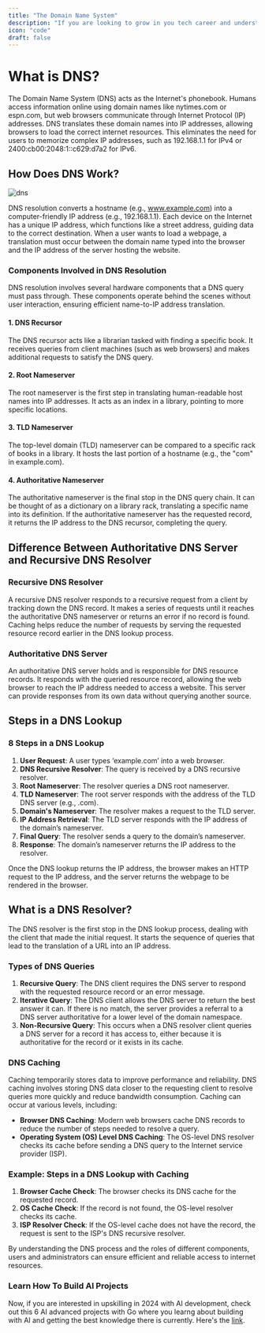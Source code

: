 ```yaml
---
title: "The Domain Name System"
description: "If you are looking to grow in you tech career and understand system design indepth, this guide is for you."
icon: "code"
draft: false
---
```


# What is DNS?

The Domain Name System (DNS) acts as the Internet's phonebook. Humans access information online using domain names like nytimes.com or espn.com, but web browsers communicate through Internet Protocol (IP) addresses. DNS translates these domain names into IP addresses, allowing browsers to load the correct internet resources. This eliminates the need for users to memorize complex IP addresses, such as 192.168.1.1 for IPv4 or 2400:cb00:2048:1::c629:d7a2 for IPv6.


## How Does DNS Work?

![dns](https://i.imgur.com/OMNo2HX.png)

DNS resolution converts a hostname (e.g., www.example.com) into a computer-friendly IP address (e.g., 192.168.1.1). Each device on the Internet has a unique IP address, which functions like a street address, guiding data to the correct destination. When a user wants to load a webpage, a translation must occur between the domain name typed into the browser and the IP address of the server hosting the website.

### Components Involved in DNS Resolution

DNS resolution involves several hardware components that a DNS query must pass through. These components operate behind the scenes without user interaction, ensuring efficient name-to-IP address translation.

#### 1. DNS Recursor

The DNS recursor acts like a librarian tasked with finding a specific book. It receives queries from client machines (such as web browsers) and makes additional requests to satisfy the DNS query.

#### 2. Root Nameserver

The root nameserver is the first step in translating human-readable host names into IP addresses. It acts as an index in a library, pointing to more specific locations.

#### 3. TLD Nameserver

The top-level domain (TLD) nameserver can be compared to a specific rack of books in a library. It hosts the last portion of a hostname (e.g., the "com" in example.com).

#### 4. Authoritative Nameserver

The authoritative nameserver is the final stop in the DNS query chain. It can be thought of as a dictionary on a library rack, translating a specific name into its definition. If the authoritative nameserver has the requested record, it returns the IP address to the DNS recursor, completing the query.

## Difference Between Authoritative DNS Server and Recursive DNS Resolver

### Recursive DNS Resolver

A recursive DNS resolver responds to a recursive request from a client by tracking down the DNS record. It makes a series of requests until it reaches the authoritative DNS nameserver or returns an error if no record is found. Caching helps reduce the number of requests by serving the requested resource record earlier in the DNS lookup process.

### Authoritative DNS Server

An authoritative DNS server holds and is responsible for DNS resource records. It responds with the queried resource record, allowing the web browser to reach the IP address needed to access a website. This server can provide responses from its own data without querying another source.

## Steps in a DNS Lookup

### 8 Steps in a DNS Lookup

1. **User Request**: A user types ‘example.com’ into a web browser.
2. **DNS Recursive Resolver**: The query is received by a DNS recursive resolver.
3. **Root Nameserver**: The resolver queries a DNS root nameserver.
4. **TLD Nameserver**: The root server responds with the address of the TLD DNS server (e.g., .com).
5. **Domain's Nameserver**: The resolver makes a request to the TLD server.
6. **IP Address Retrieval**: The TLD server responds with the IP address of the domain’s nameserver.
7. **Final Query**: The resolver sends a query to the domain’s nameserver.
8. **Response**: The domain’s nameserver returns the IP address to the resolver.

Once the DNS lookup returns the IP address, the browser makes an HTTP request to the IP address, and the server returns the webpage to be rendered in the browser.

## What is a DNS Resolver?

The DNS resolver is the first stop in the DNS lookup process, dealing with the client that made the initial request. It starts the sequence of queries that lead to the translation of a URL into an IP address.

### Types of DNS Queries

1. **Recursive Query**: The DNS client requires the DNS server to respond with the requested resource record or an error message.
2. **Iterative Query**: The DNS client allows the DNS server to return the best answer it can. If there is no match, the server provides a referral to a DNS server authoritative for a lower level of the domain namespace.
3. **Non-Recursive Query**: This occurs when a DNS resolver client queries a DNS server for a record it has access to, either because it is authoritative for the record or it exists in its cache.

### DNS Caching

Caching temporarily stores data to improve performance and reliability. DNS caching involves storing DNS data closer to the requesting client to resolve queries more quickly and reduce bandwidth consumption. Caching can occur at various levels, including:

- **Browser DNS Caching**: Modern web browsers cache DNS records to reduce the number of steps needed to resolve a query.
- **Operating System (OS) Level DNS Caching**: The OS-level DNS resolver checks its cache before sending a DNS query to the Internet service provider (ISP).

### Example: Steps in a DNS Lookup with Caching

1. **Browser Cache Check**: The browser checks its DNS cache for the requested record.
2. **OS Cache Check**: If the record is not found, the OS-level resolver checks its cache.
3. **ISP Resolver Check**: If the OS-level cache does not have the record, the request is sent to the ISP's DNS recursive resolver.


By understanding the DNS process and the roles of different components, users and administrators can ensure efficient and reliable access to internet resources.

### Learn How To Build AI Projects

Now, if you are interested in upskilling in 2024 with AI development, check out this 6 AI advanced projects with Go where you learng about building with AI and getting the best knowledge there is currently. Here's the [link](https://akhilsharmatech.gumroad.com/l/zgxqq).